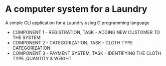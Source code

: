 # A computer system for a Laundry
 A simple CLI application for a Laundry using C programming language<br>
<ul>
<Li>COMPONENT 1 - REGISTRATION,
TASK       - ADDING NEW CUSTOMER TO THE SYSTEM</li>
<Li>COMPONENT 2 - CATEGORIZATION,
TASK      - CLOTH TYPE CATEGORIZATION</li>
<Li>COMPONENT 3 - PAYMENT SYSTEM,
TASK      - IDENTIFYING THE CLOTH TYPE ,QUANTITY & WEIGHT</li>
<ul>
